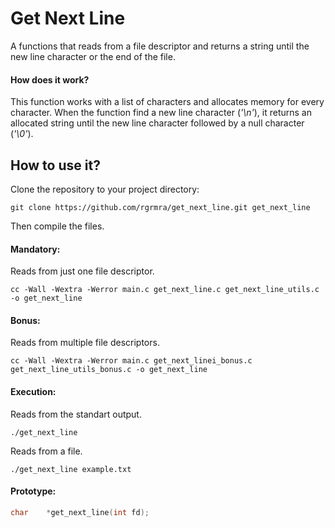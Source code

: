# Get Next Line

A functions that reads from a file descriptor and returns a string until the new line character or the end of the file.

#### How does it work?

This function works with a list of characters and allocates memory for every character. When the function find a new line character (_'\n'_), it returns an allocated string until the new line character followed by a null character (_'\0'_).

## How to use it?

Clone the repository to your project directory:

```shell
git clone https://github.com/rgrmra/get_next_line.git get_next_line
```

Then compile the files.

#### Mandatory:

Reads from just one file descriptor.

```shell
cc -Wall -Wextra -Werror main.c get_next_line.c get_next_line_utils.c -o get_next_line
```

#### Bonus:

Reads from multiple file descriptors.

```shell
cc -Wall -Wextra -Werror main.c get_next_linei_bonus.c get_next_line_utils_bonus.c -o get_next_line
```

#### Execution:

Reads from the standart output.

```shell
./get_next_line
```

Reads from a file.

```shell
./get_next_line example.txt
```

#### Prototype:

```c
char    *get_next_line(int fd);
```
